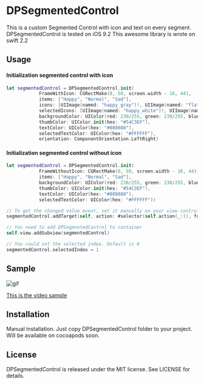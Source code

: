 # DPSegmentedControl

This is a custom Segmented Control with icon and text on every segment.
DPSegmentedControl is tested on iOS 9.2
This awesome library is wrote on swift 2.2


## Usage

#### Initialization segmented control with icon
``` swift
let segmentedControl = DPSegmentedControl.init(
            FrameWithIcon: CGRectMake(8, 50, screen.width - 16, 44),
            items: ["Happy", "Normal", "Sad"],
            icons: [UIImage(named: "happy_gray")!, UIImage(named: "flat_gray")!, UIImage(named: "sad_gray")!],
            selectedIcons: [UIImage(named: "happy_white")!, UIImage(named: "flat_white")!, UIImage(named: "sad_white")!],
            backgroundColor: UIColor(red: 230/255, green: 230/255, blue: 230/255, alpha: 1),
            thumbColor: UIColor.init(hex: "#54C3EF"),
            textColor: UIColor(hex: "#808080"),
            selectedTextColor: UIColor(hex: "#FFFFFF"),
            orientation: ComponentOrientation.LeftRight)
```

#### Initialization segmented control without icon
``` swift
let segmentedControl = DPSegmentedControl.init(
            FrameWithoutIcon: CGRectMake(8, 50, screen.width - 16, 44),
            items: ["Happy", "Normal", "Sad"],
            backgroundColor: UIColor(red: 230/255, green: 230/255, blue: 230/255, alpha: 1),
            thumbColor: UIColor.init(hex: "#54C3EF"),
            textColor: UIColor(hex: "#808080"),
            selectedTextColor: UIColor(hex: "#FFFFFF"))
```


``` swift
// To get the changed value event, set it manually on your view controller
segmentedControl.addTarget(self, action: #selector(self.action(_:)), forControlEvents: .ValueChanged)

// You need to add DPSegmnetedControl to container
self.view.addSubview(segmentedControl)

// You could set the selected index. Default is 0
segmentedControl.selectedIndex = 1
```

## Sample

![gif](http://i.giphy.com/iZvJT92KGkeiI.gif)

[This is the video sample](https://youtu.be/PaVUNysxyf4)

## Installation 

Manual installation. Just copy DPSegmentedControl folder to your project.
Will be available on cocoapods soon.

## License

DPSegmentedControl is released under the MIT license. See LICENSE for details.


